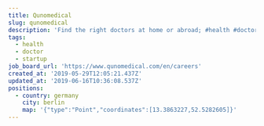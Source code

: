 ```yaml
---
title: Qunomedical
slug: qunomedical
description: 'Find the right doctors at home or abroad; #health #doctor #startup'
tags:
  - health
  - doctor
  - startup
job_board_url: 'https://www.qunomedical.com/en/careers'
created_at: '2019-05-29T12:05:21.437Z'
updated_at: '2019-06-16T10:36:08.537Z'
positions:
  - country: germany
    city: berlin
    map: '{"type":"Point","coordinates":[13.3863227,52.5282605]}'
---
```


